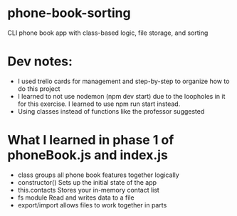 # phone-book-sorting
CLI phone book app with class-based logic, file storage, and sorting



# Dev notes:

- I used trello cards for management and step-by-step to organize how to do this project
- I learned to not use nodemon (npm dev start) due to the loopholes in it for this exercise. I learned to use npm run start instead.
- Using classes instead of functions like the professor suggested

# What I learned in phase 1 of phoneBook.js and index.js
- class groups all phone book features together logically
- constructor() Sets up the initial state of the app
- this.contacts Stores your in-memory contact list
- fs module Read and writes data to a file
- export/import allows files to work together in parts